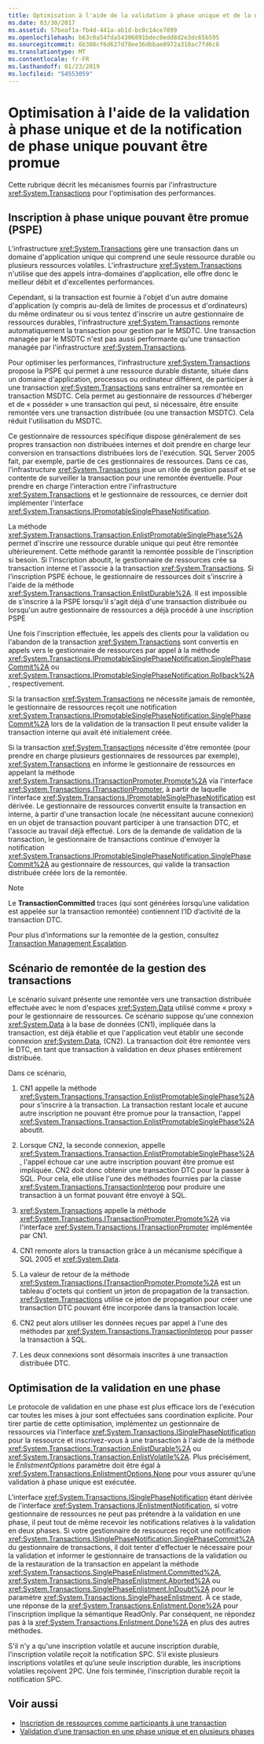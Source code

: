 ```yaml
---
title: Optimisation à l'aide de la validation à phase unique et de la notification de phase unique pouvant être promue
ms.date: 03/30/2017
ms.assetid: 57beaf1a-fb4d-441a-ab1d-bc0c14ce7899
ms.openlocfilehash: b63c0a54fda54306891bdec0edd8d2e3dc65b595
ms.sourcegitcommit: 6b308cf6d627d78ee36dbbae8972a310ac7fd6c8
ms.translationtype: MT
ms.contentlocale: fr-FR
ms.lasthandoff: 01/23/2019
ms.locfileid: "54553059"
---
```

# <a name="optimization-using-single-phase-commit-and-promotable-single-phase-notification"></a>Optimisation à l'aide de la validation à phase unique et de la notification de phase unique pouvant être promue
Cette rubrique décrit les mécanismes fournis par l'infrastructure <xref:System.Transactions> pour l'optimisation des performances.  
  
## <a name="promotable-single-phase-enlistment"></a>Inscription à phase unique pouvant être promue (PSPE)  
 L'infrastructure <xref:System.Transactions> gère une transaction dans un domaine d'application unique qui comprend une seule ressource durable ou plusieurs ressources volatiles. L'infrastructure <xref:System.Transactions> n'utilise que des appels intra-domaines d'application, elle offre donc le meilleur débit et d'excellentes performances.  
  
 Cependant, si la transaction est fournie à l'objet d'un autre domaine d'application (y compris au-delà de limites de processus et d'ordinateurs) du même ordinateur ou si vous tentez d'inscrire un autre gestionnaire de ressources durables, l'infrastructure <xref:System.Transactions> remonte automatiquement la transaction pour gestion par le MSDTC. Une transaction managée par le MSDTC n'est pas aussi performante qu'une transaction managée par l'infrastructure <xref:System.Transactions>.  
  
 Pour optimiser les performances, l'infrastructure <xref:System.Transactions> propose la PSPE qui permet à une ressource durable distante, située dans un domaine d'application, processus ou ordinateur différent, de participer à une transaction <xref:System.Transactions> sans entraîner sa remontée en transaction MSDTC.  Cela permet au gestionnaire de ressources d'héberger et de « posséder » une transaction qui peut, si nécessaire, être ensuite remontée vers une transaction distribuée (ou une transaction MSDTC). Cela réduit l'utilisation du MSDTC.  
  
 Ce gestionnaire de ressources spécifique dispose généralement de ses propres transaction non distribuées internes et doit prendre en charge leur conversion en transactions distribuées lors de l'exécution. SQL Server 2005 fait, par exemple, partie de ces gestionnaires de ressources. Dans ce cas, l'infrastructure <xref:System.Transactions> joue un rôle de gestion passif et se contente de surveiller la transaction pour une remontée éventuelle. Pour prendre en charge l'interaction entre l'infrastructure <xref:System.Transactions> et le gestionnaire de ressources, ce dernier doit implémenter l'interface <xref:System.Transactions.IPromotableSinglePhaseNotification>.  
  
 La méthode <xref:System.Transactions.Transaction.EnlistPromotableSinglePhase%2A> permet d'inscrire une ressource durable unique qui peut être remontée ultérieurement. Cette méthode garantit la remontée possible de l'inscription si besoin. Si l'inscription aboutit, le gestionnaire de ressources crée sa transaction interne et l'associe à la transaction <xref:System.Transactions>. Si l'inscription PSPE échoue, le gestionnaire de ressources doit s'inscrire à l'aide de la méthode <xref:System.Transactions.Transaction.EnlistDurable%2A>. Il est impossible de s'inscrire à la PSPE lorsqu'il s'agit déjà d'une transaction distribuée ou lorsqu'un autre gestionnaire de ressources a déjà procédé à une inscription PSPE  
  
 Une fois l'inscription effectuée, les appels des clients pour la validation ou l'abandon de la transaction <xref:System.Transactions> sont convertis en appels vers le gestionnaire de ressources par appel à la méthode <xref:System.Transactions.IPromotableSinglePhaseNotification.SinglePhaseCommit%2A> ou <xref:System.Transactions.IPromotableSinglePhaseNotification.Rollback%2A>, respectivement.  
  
 Si la transaction <xref:System.Transactions> ne nécessite jamais de remontée, le gestionnaire de ressources reçoit une notification <xref:System.Transactions.IPromotableSinglePhaseNotification.SinglePhaseCommit%2A> lors de la validation de la transaction Il peut ensuite valider la transaction interne qui avait été initialement créée.  
  
 Si la transaction <xref:System.Transactions> nécessite d'être remontée (pour prendre en charge plusieurs gestionnaires de ressources par exemple), <xref:System.Transactions> en informe le gestionnaire de ressources en appelant la méthode <xref:System.Transactions.ITransactionPromoter.Promote%2A> via l'interface <xref:System.Transactions.ITransactionPromoter>, à partir de laquelle l'interface <xref:System.Transactions.IPromotableSinglePhaseNotification> est dérivée. Le gestionnaire de ressources convertit ensuite la transaction en interne, à partir d'une transaction locale (ne nécessitant aucune connexion) en un objet de transaction pouvant participer à une transaction DTC, et l'associe au travail déjà effectué. Lors de la demande de validation de la transaction, le gestionnaire de transactions continue d'envoyer la notification <xref:System.Transactions.IPromotableSinglePhaseNotification.SinglePhaseCommit%2A> au gestionnaire de ressources, qui valide la transaction distribuée créée lors de la remontée.  
  
> [!NOTE]
>  Le **TransactionCommitted** traces (qui sont générées lorsqu’une validation est appelée sur la transaction remontée) contiennent l’ID d’activité de la transaction DTC.  
  
 Pour plus d’informations sur la remontée de la gestion, consultez [Transaction Management Escalation](../../../../docs/framework/data/transactions/transaction-management-escalation.md).  
  
## <a name="transaction-management-escalation-scenario"></a>Scénario de remontée de la gestion des transactions  
 Le scénario suivant présente une remontée vers une transaction distribuée effectuée avec le nom d'espaces <xref:System.Data> utilisé comme « proxy » pour le gestionnaire de ressources. Ce scénario suppose qu'une connexion <xref:System.Data> à la base de données (CN1), impliquée dans la transaction, est déjà établie et que l'application veut établir une seconde connexion <xref:System.Data>, (CN2). La transaction doit être remontée vers le DTC, en tant que transaction à validation en deux phases entièrement distribuée.  
  
 Dans ce scénario,  
  
1.  CN1 appelle la méthode <xref:System.Transactions.Transaction.EnlistPromotableSinglePhase%2A> pour s'inscrire à la transaction. La transaction restant locale et aucune autre inscription ne pouvant être promue pour la transaction, l'appel <xref:System.Transactions.Transaction.EnlistPromotableSinglePhase%2A> aboutit.  
  
2.  Lorsque CN2, la seconde connexion, appelle <xref:System.Transactions.Transaction.EnlistPromotableSinglePhase%2A>, l'appel échoue car une autre inscription pouvant être promue est impliquée. CN2 doit donc obtenir une transaction DTC pour la passer à SQL. Pour cela, elle utilise l'une des méthodes fournies par la classe <xref:System.Transactions.TransactionInterop> pour produire une transaction à un format pouvant être envoyé à SQL.  
  
3.  <xref:System.Transactions> appelle la méthode <xref:System.Transactions.ITransactionPromoter.Promote%2A> via l'interface <xref:System.Transactions.ITransactionPromoter> implémentée par CN1.  
  
4.  CN1 remonte alors la transaction grâce à un mécanisme spécifique à SQL 2005 et <xref:System.Data>.  
  
5.  La valeur de retour de la méthode <xref:System.Transactions.ITransactionPromoter.Promote%2A> est un tableau d'octets qui contient un jeton de propagation de la transaction. <xref:System.Transactions> utilise ce jeton de propagation pour créer une transaction DTC pouvant être incorporée dans la transaction locale.  
  
6.  CN2 peut alors utiliser les données reçues par appel à l'une des méthodes par <xref:System.Transactions.TransactionInterop> pour passer la transaction à SQL.  
  
7.  Les deux connexions sont désormais inscrites à une transaction distribuée DTC.  
  
## <a name="single-phase-commit-optimization"></a>Optimisation de la validation en une phase  
 Le protocole de validation en une phase est plus efficace lors de l'exécution car toutes les mises à jour sont effectuées sans coordination explicite. Pour tirer partie de cette optimisation, implémentez un gestionnaire de ressources via l'interface <xref:System.Transactions.ISinglePhaseNotification> pour la ressource et inscrivez-vous à une transaction à l'aide de la méthode <xref:System.Transactions.Transaction.EnlistDurable%2A> ou <xref:System.Transactions.Transaction.EnlistVolatile%2A>. Plus précisément, le *EnlistmentOptions* paramètre doit être égal à <xref:System.Transactions.EnlistmentOptions.None> pour vous assurer qu’une validation à phase unique est exécutée.  
  
 L'interface <xref:System.Transactions.ISinglePhaseNotification> étant dérivée de l'interface <xref:System.Transactions.IEnlistmentNotification>, si votre gestionnaire de ressources ne peut pas prétendre à la validation en une phase, il peut tout de même recevoir les notifications relatives à la validation en deux phases.  Si votre gestionnaire de ressources reçoit une notification <xref:System.Transactions.ISinglePhaseNotification.SinglePhaseCommit%2A> du gestionnaire de transactions, il doit tenter d'effectuer le nécessaire pour la validation et informer le gestionnaire de transactions de la validation ou de la restauration de la transaction en appelant la méthode <xref:System.Transactions.SinglePhaseEnlistment.Committed%2A>, <xref:System.Transactions.SinglePhaseEnlistment.Aborted%2A> ou <xref:System.Transactions.SinglePhaseEnlistment.InDoubt%2A> pour le paramètre <xref:System.Transactions.SinglePhaseEnlistment>. À ce stade, une réponse de la <xref:System.Transactions.Enlistment.Done%2A> pour l'inscription implique la sémantique ReadOnly. Par conséquent, ne répondez pas à la <xref:System.Transactions.Enlistment.Done%2A> en plus des autres méthodes.  
  
 S'il n'y a qu'une inscription volatile et aucune inscription durable, l'inscription volatile reçoit la notification SPC.  S’il existe plusieurs inscriptions volatiles et qu’une seule inscription durable, les inscriptions volatiles reçoivent 2PC. Une fois terminée, l'inscription durable reçoit la notification SPC.  
  
## <a name="see-also"></a>Voir aussi
- [Inscription de ressources comme participants à une transaction](../../../../docs/framework/data/transactions/enlisting-resources-as-participants-in-a-transaction.md)
- [Validation d’une transaction en une phase unique et en plusieurs phases](../../../../docs/framework/data/transactions/committing-a-transaction-in-single-phase-and-multi-phase.md)
